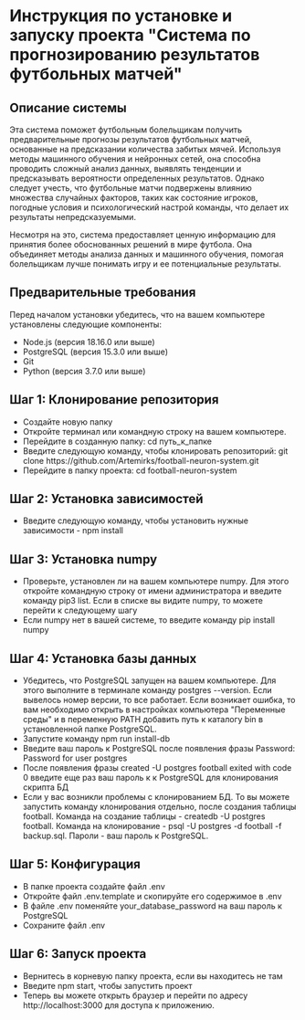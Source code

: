   <h1>Инструкция по установке и запуску проекта "Система по прогнозированию результатов футбольных матчей"</h1>
  <h2>Описание системы</h2>
  <p>Эта система поможет футбольным болельщикам получить предварительные прогнозы результатов футбольных матчей, основанные на предсказании количества забитых мячей. Используя методы машинного обучения и нейронных сетей, она способна проводить сложный анализ данных, выявлять тенденции и предсказывать вероятности определенных результатов. Однако следует учесть, что футбольные матчи подвержены влиянию множества случайных факторов, таких как состояние игроков, погодные условия и психологический настрой команды, что делает их результаты непредсказуемыми.</p>
  <p>Несмотря на это, система предоставляет ценную информацию для принятия более обоснованных решений в мире футбола. Она объединяет методы анализа данных и машинного обучения, помогая болельщикам лучше понимать игру и ее потенциальные результаты.</p>
  <h2>Предварительные требования</h2>
  <p>Перед началом установки убедитесь, что на вашем компьютере установлены следующие компоненты:</p>
  <ul>
    <li>Node.js (версия 18.16.0 или выше)</li>
    <li>PostgreSQL (версия 15.3.0 или выше)</li>
    <li>Git</li>
    <li>Python (версия 3.7.0 или выше)</li>
  </ul>
  <h2>Шаг 1: Клонирование репозитория</h2>
  <ul>
    <li>Создайте новую папку</li>
    <li>Откройте терминал или командную строку на вашем компьютере.</li>
    <li>Перейдите в созданную папку: cd путь_к_папке</li>
    <li>Введите следующую команду, чтобы клонировать репозиторий: git clone https://github.com/Artemirks/football-neuron-system.git</URL></li>
    <li>Перейдите в папку проекта: cd football-neuron-system</li>
  </ul>
  <h2>Шаг 2: Установка зависимостей</h2>
  <ul>
    <li>Введите следующую команду, чтобы установить нужные зависимости - npm install</li>
  </ul>
  <h2>Шаг 3: Установка numpy</h2>
  <ul>
    <li>Проверьте, установлен ли на вашем компьютере numpy. Для этого откройте командную строку от имени администратора и введите команду pip3 list. Если в списке вы видите numpy, то можете перейти к следующему шагу</li>
    <li>Если numpy нет в вашей системе, то введите команду pip install numpy</li>
  </ul>
  <h2>Шаг 4: Установка базы данных</h2>
  <ul>
    <li>Убедитесь, что PostgreSQL запущен на вашем компьютере. Для этого выполните в терминале команду postgres --version. Если вывелось номер версии, то все работает. Если возникает ошибка, то вам необходимо открыть в настройках компьютера "Переменные среды" и в переменную PATH добавить путь к каталогу bin в установленной папке PostgreSQL.</li>
    <li>Запустите команду npm run install-db</li>
    <li>Введите ваш пароль к PostgreSQL после появления фразы Password: Password for user postgres</li>
    <li>После появления фразы created -U postgres football exited with code 0 введите еще раз ваш пароль к к PostgreSQL для клонирования скрипта БД</li>
    <li>Если у вас возникли проблемы с клонированием БД. То вы можете запустить команду клонирования отдельно, после создания таблицы football. Команда на создание таблицы - createdb -U postgres football. Команда на клонирование - psql -U postgres -d football -f backup.sql. Пароли - ваш пароль к PostgreSQL.</li>
  </ul>
  <h2>Шаг 5: Конфигурация</h2>
  <ul>
    <li>В папке проекта создайте файл .env</li>
    <li>Откройте файл .env.template и скопируйте его содержимое в .env</li>
    <li>В файле .env поменяйте your_database_password на ваш пароль к PostgreSQL</li>
    <li>Сохраните файл .env</li>
  </ul>
  <h2>Шаг 6: Запуск проекта</h2>
  <ul>
    <li>Вернитесь в корневую папку проекта, если вы находитесь не там</li>
    <li>Введите npm start, чтобы запустить проект</li>
    <li>Теперь вы можете открыть браузер и перейти по адресу http://localhost:3000 для доступа к приложению.</li>
  </ul>
